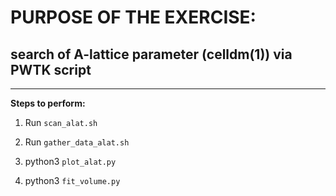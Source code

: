 # PURPOSE OF THE EXERCISE:
## search of A-lattice parameter (celldm(1)) via PWTK script
----------------------------------------------------------

**Steps to perform:**

1. Run `scan_alat.sh` 

2. Run `gather_data_alat.sh`

3. python3 `plot_alat.py`

4. python3 `fit_volume.py`
